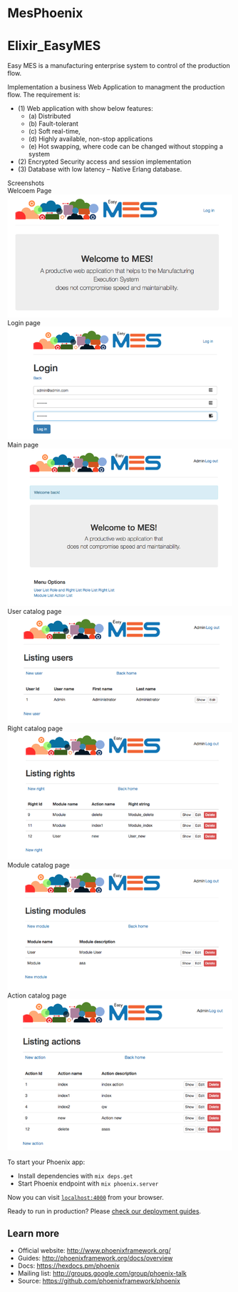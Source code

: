 # MesPhoenix

# Elixir_EasyMES
Easy MES is a manufacturing enterprise system to control of the production flow.

Implementation a business Web Application to managment the production flow. 
The requirement is:
* (1)	Web application with  show below features: 
     * (a)	Distributed
     * (b)	Fault-tolerant
     * (c)	Soft real-time,
     * (d)	Highly available, non-stop applications
     * (e)	Hot swapping, where code can be changed without stopping a system
* (2)	Encrypted Security access and session implementation 
* (3)	Database with low latency – Native Erlang database.

Screenshots
<br>
Welcoem Page
![](https://github.com/EnriqueAldana/Elixir_EasyMES/blob/master/priv/static/images/EasyMES_Welcome_page.png)
<br>
Login page
![](https://github.com/EnriqueAldana/Elixir_EasyMES/blob/master/priv/static/images/EasyMES_Login_page.png)
<br>
Main page
![](https://github.com/EnriqueAldana/Elixir_EasyMES/blob/master/priv/static/images/EasyMES_Main_page.png)
<br>
User catalog page
![](https://github.com/EnriqueAldana/Elixir_EasyMES/blob/master/priv/static/images/EasyMES_User_Catalog.png)
<br>
Right catalog page
![](https://github.com/EnriqueAldana/Elixir_EasyMES/blob/master/priv/static/images/EasyMES_Right_Catalog.png)
<br>
Module catalog page
![](https://github.com/EnriqueAldana/Elixir_EasyMES/blob/master/priv/static/images/EasyMES_Module_Catalog.png)
<br>
Action catalog page
![](https://github.com/EnriqueAldana/Elixir_EasyMES/blob/master/priv/static/images/EasyMES_Action_Catalog.png)



To start your Phoenix app:

  * Install dependencies with `mix deps.get`
  * Start Phoenix endpoint with `mix phoenix.server`

Now you can visit [`localhost:4000`](http://localhost:4000) from your browser.

Ready to run in production? Please [check our deployment guides](http://www.phoenixframework.org/docs/deployment).

## Learn more

  * Official website: http://www.phoenixframework.org/
  * Guides: http://phoenixframework.org/docs/overview
  * Docs: https://hexdocs.pm/phoenix
  * Mailing list: http://groups.google.com/group/phoenix-talk
  * Source: https://github.com/phoenixframework/phoenix
